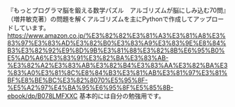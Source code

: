 『もっとプログラマ脳を鍛える数学パズル　アルゴリズムが脳にしみ込む70問』（増井敏克著）の問題を解くアルゴリズムを主にPythonで作成してアップロードしています。
https://www.amazon.co.jp/%E3%82%82%E3%81%A3%E3%81%A8%E3%83%97%E3%83%AD%E3%82%B0%E3%83%A9%E3%83%9E%E8%84%B3%E3%82%92%E9%8D%9B%E3%81%88%E3%82%8B%E6%95%B0%E5%AD%A6%E3%83%91%E3%82%BA%E3%83%AB-%E3%82%A2%E3%83%AB%E3%82%B4%E3%83%AA%E3%82%BA%E3%83%A0%E3%81%8C%E8%84%B3%E3%81%AB%E3%81%97%E3%81%BF%E8%BE%BC%E3%82%8070%E5%95%8F-%E5%A2%97%E4%BA%95%E6%95%8F%E5%85%8B-ebook/dp/B078LMFXXC
基本的には自分の勉強用です。
